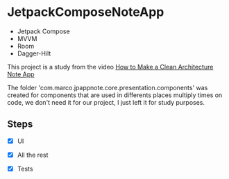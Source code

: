 # JetpackComposeNoteApp

- Jetpack Compose
- MVVM
- Room
- Dagger-Hilt

This project is a study from the video [How to Make a Clean Architecture Note App](https://www.youtube.com/watch?v=8YPXv7xKh2w)


The folder 'com.marco.jpappnote.core.presentation.components' was created for components that are used
in differents places multiply times on code, we don't need it for our project, I just left it for
study purposes.


## Steps

- [x] UI
- [x] All the rest
- [x] Tests

